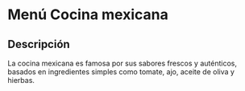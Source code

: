 # Menú Cocina mexicana

## Descripción
La cocina mexicana es famosa por sus sabores frescos y auténticos, basados en ingredientes simples como tomate, ajo, aceite de oliva y hierbas.
